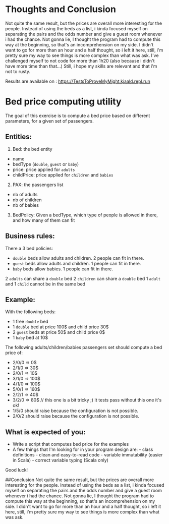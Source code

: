 
# Thoughts and Conclusion
Not quite the same result, but the prices are overall more interesting for the people. Instead of using the beds as a list, i kinda focused myself on separating the pairs and the odds number and give a guest room whenever i had the chance.
Not gonna lie, I thought the program had to compute this way at the beginning, so that's an incomprehension on my side. I didn't want to go for more than an hour and a half thought, so i left it here, still, i'm pretty sure my way to see things is more complex than what was ask. 
I've challenged myself to not code for more than 1h20 (also because i didn't have more time than that...)
Still, i hope my skills are relevant and that i'm not to rusty.

Results are available on : https://TestsToProveMyMight.kjaald.repl.run



# Bed price computing utility

The goal of this exercise is to compute a bed price based on different parameters, for a given set of passengers.

## Entities:
1. Bed: the bed entity
- name
- bedType (`double`, `guest` or `baby`)
- price: price applied for `adults`
- childPrice: price applied for `children` and `babies`
2. PAX: the passengers list
- nb of adults
- nb of children
- nb of babies
3. BedPolicy: Given a bedType, which type of people is allowed in there, and how many of them can fit 


## Business rules:
There a 3 bed policies:
- `double` beds allow adults and children. 2 people can fit in there.
- `guest` beds allow adults and children. 1 people can fit in there.
- `baby` beds allow babies. 1 people can fit in there. 

2 `adults` can share a `double` bed
2 `children` can share a `double` bed
1 `adult` and 1 `child` cannot be in the same bed


## Example:
With the following beds:
- 1 free `double` bed
- 1 `double` bed at price 100$ and child price 30$
- 2 `guest` beds at price 50$ and child price 0$
- 1 `baby` bed at 10$

The following adults/children/babies passengers set should compute a bed price of:
- 2/0/0 => 0$
- 2/1/0 => 30$
- 2/0/1 => 10$
- 3/1/0 => 100$
- 4/1/0 => 100$
- 5/0/1 => 160$
- 2/2/1 => 40$
- 3/2/0 => 80$ // this one is a bit tricky ;) It tests pass without this one it's ok!
- 1/5/0 should raise because the configuration is not possible.
- 2/0/2 should raise because the configuration is not possible.


## What is expected of you:
- Write a script that computes bed price for the examples
- A few things that I'm looking for in your program design are: 
                - class definitions
                - clean and easy-to-read code
                - variable immutability (easier in Scala)
                - correct variable typing (Scala only)


Good luck!


##Conclusion
Not quite the same result, but the prices are overall more interesting for the people. Instead of using the beds as a list, i kinda focused myself on separating the pairs and the odds number and give a guest room whenever i had the chance.
Not gonna lie, I thought the program had to compute this way at the beginning, so that's an incomprehension on my side. I didn't want to go for more than an hour and a half thought, so i left it here, still, i'm pretty sure my way to see things is more complex than what was ask.


